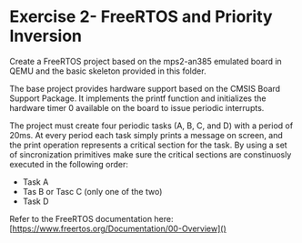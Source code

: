 # Exercise 2- FreeRTOS and Priority Inversion

Create a FreeRTOS project based on the mps2-an385 emulated board in QEMU and the basic skeleton provided in this folder.

The base project provides hardware support based on the CMSIS Board Support Package. It implements the printf function and initializes the hardware timer 0 available on the board to issue periodic interrupts.

The project must create four  periodic tasks (A, B, C, and D) with a period of 20ms. At every period each task simply prints a message on screen, and the print operation represents a critical section for the task. By using a set of sincronization primitives make sure the critical sections are constinuosly executed in the following order:
- Task A
- Tas B or Tasc C (only one of the two)
- Task D 


Refer to the FreeRTOS documentation here: [https://www.freertos.org/Documentation/00-Overview]()








